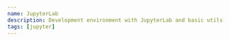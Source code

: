 ```yaml
---
name: JupyterLab
description: Development environment with JupyterLab and basic utils
tags: [jupyter]
---
```

